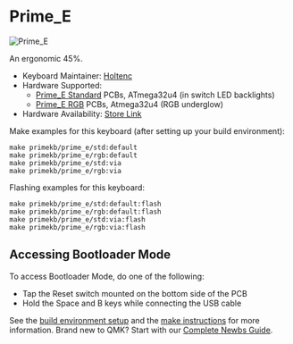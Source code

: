 # Prime_E

![Prime_E](https://imgur.com/7Rl4JOAl.jpg)

An ergonomic 45%.

* Keyboard Maintainer: [Holtenc](https://github.com/holtenc/)
* Hardware Supported:
    * [Prime_E Standard](std/) PCBs, ATmega32u4 (in switch LED backlights)
    * [Prime_E RGB](rgb/) PCBs, Atmega32u4 (RGB underglow)
* Hardware Availability: [Store Link](https://www.primekb.com)

Make examples for this keyboard (after setting up your build environment):

    make primekb/prime_e/std:default
    make primekb/prime_e/rgb:default
    make primekb/prime_e/std:via
    make primekb/prime_e/rgb:via

Flashing examples for this keyboard:

    make primekb/prime_e/std:default:flash
    make primekb/prime_e/rgb:default:flash
    make primekb/prime_e/std:via:flash
    make primekb/prime_e/rgb:via:flash

## Accessing Bootloader Mode

To access Bootloader Mode, do one of the following:

* Tap the Reset switch mounted on the bottom side of the PCB
* Hold the Space and B keys while connecting the USB cable

See the [build environment setup](https://docs.qmk.fm/#/getting_started_build_tools) and the [make instructions](https://docs.qmk.fm/#/getting_started_make_guide) for more information. Brand new to QMK? Start with our [Complete Newbs Guide](https://docs.qmk.fm/#/newbs).

